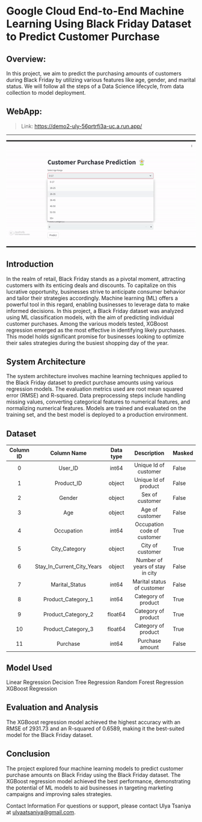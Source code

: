 # Google Cloud End-to-End Machine Learning Using Black Friday Dataset to Predict Customer Purchase

## Overview:
In this project, we aim to predict the purchasing amounts of customers during Black Friday by utilizing various features like age, gender, and marital status. We will follow all the steps of a Data Science lifecycle, from data collection to model deployment.
  
## WebApp: 
> Link: https://demo2-uly-56prtrfi3a-uc.a.run.app/
----

![](Webapp.gif)

## Introduction
In the realm of retail, Black Friday stands as a pivotal moment, attracting customers with its enticing deals and discounts. To capitalize on this lucrative opportunity, businesses strive to anticipate consumer behavior and tailor their strategies accordingly. Machine learning (ML) offers a powerful tool in this regard, enabling businesses to leverage data to make informed decisions. In this project, a Black Friday dataset was analyzed using ML classification models, with the aim of predicting individual customer purchases. Among the various models tested, XGBoost regression emerged as the most effective in identifying likely purchases. This model holds significant promise for businesses looking to optimize their sales strategies during the busiest shopping day of the year.

## System Architecture
The system architecture involves machine learning techniques applied to the Black Friday dataset to predict purchase amounts using various regression models. The evaluation metrics used are root mean squared error (RMSE) and R-squared. Data preprocessing steps include handling missing values, converting categorical features to numerical features, and normalizing numerical features. Models are trained and evaluated on the training set, and the best model is deployed to a production environment.

## Dataset 
| Column ID |         Column Name        | Data type |           Description           | Masked |
|:---------:|:--------------------------:|:---------:|:-------------------------------:|--------|
|     0     |           User_ID          |   int64   |      Unique Id of customer      | False  |
|     1     |         Product_ID         |   object  |       Unique Id of product      | False  |
|     2     |           Gender           |   object  |         Sex of customer         | False  |
|     3     |             Age            |   object  |         Age of customer         | False  |
|     4     |         Occupation         |   int64   |   Occupation code of customer   | True   |
|     5     |        City_Category       |   object  |         City of customer        | True   |
|     6     | Stay_In_Current_City_Years |   object  | Number of years of stay in city | False  |
|     7     |       Marital_Status       |   int64   |    Marital status of customer   | False  |
|     8     |     Product_Category_1     |   int64   |       Category of product       | True   |
|     9     |     Product_Category_2     |  float64  |       Category of product       | True   |
|     10    |     Product_Category_3     |  float64  |       Category of product       | True   |
|     11    |          Purchase          |   int64   |         Purchase amount         | False  |

## Model Used
Linear Regression
Decision Tree Regression
Random Forest Regression
XGBoost Regression

## Evaluation and Analysis 
The XGBoost regression model achieved the highest accuracy with an RMSE of 2931.73 and an R-squared of 0.6589, making it the best-suited model for the Black Friday dataset.

## Conclusion
The project explored four machine learning models to predict customer purchase amounts on Black Friday using the Black Friday dataset. The XGBoost regression model achieved the best performance, demonstrating the potential of ML models to aid businesses in targeting marketing campaigns and improving sales strategies.

Contact Information
For questions or support, please contact Ulya Tsaniya at ulyaatsaniya@gmail.com.

